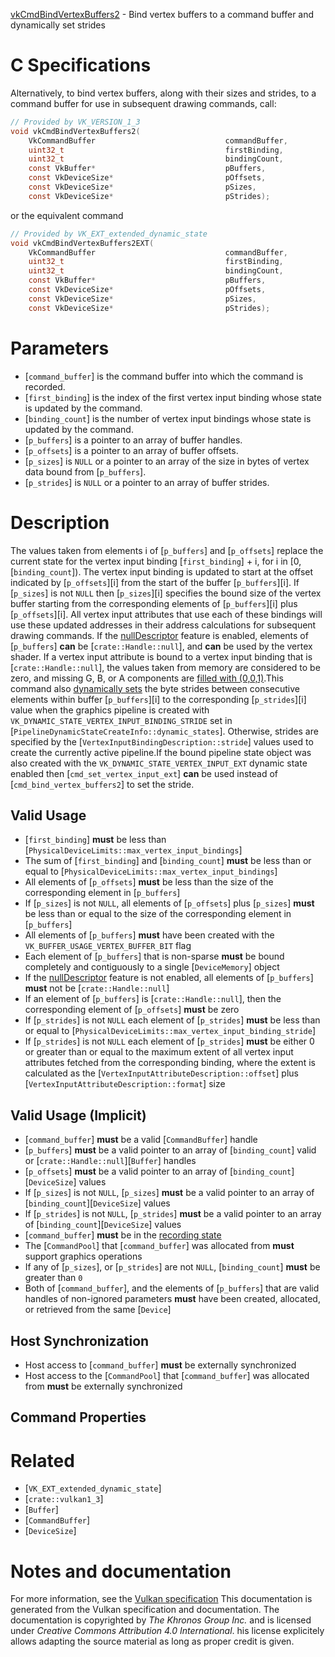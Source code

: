 [vkCmdBindVertexBuffers2](https://www.khronos.org/registry/vulkan/specs/1.3-extensions/man/html/vkCmdBindVertexBuffers2.html) - Bind vertex buffers to a command buffer and dynamically set strides

# C Specifications
Alternatively, to bind vertex buffers, along with their sizes and strides,
to a command buffer for use in subsequent drawing commands, call:
```c
// Provided by VK_VERSION_1_3
void vkCmdBindVertexBuffers2(
    VkCommandBuffer                             commandBuffer,
    uint32_t                                    firstBinding,
    uint32_t                                    bindingCount,
    const VkBuffer*                             pBuffers,
    const VkDeviceSize*                         pOffsets,
    const VkDeviceSize*                         pSizes,
    const VkDeviceSize*                         pStrides);
```
or the equivalent command
```c
// Provided by VK_EXT_extended_dynamic_state
void vkCmdBindVertexBuffers2EXT(
    VkCommandBuffer                             commandBuffer,
    uint32_t                                    firstBinding,
    uint32_t                                    bindingCount,
    const VkBuffer*                             pBuffers,
    const VkDeviceSize*                         pOffsets,
    const VkDeviceSize*                         pSizes,
    const VkDeviceSize*                         pStrides);
```

# Parameters
- [`command_buffer`] is the command buffer into which the command is recorded.
- [`first_binding`] is the index of the first vertex input binding whose state is updated by the command.
- [`binding_count`] is the number of vertex input bindings whose state is updated by the command.
- [`p_buffers`] is a pointer to an array of buffer handles.
- [`p_offsets`] is a pointer to an array of buffer offsets.
- [`p_sizes`] is `NULL` or a pointer to an array of the size in bytes of vertex data bound from [`p_buffers`].
- [`p_strides`] is `NULL` or a pointer to an array of buffer strides.

# Description
The values taken from elements i of [`p_buffers`] and [`p_offsets`]
replace the current state for the vertex input binding
[`first_binding`] +  i, for i in [0,
[`binding_count`]).
The vertex input binding is updated to start at the offset indicated by
[`p_offsets`][i] from the start of the buffer [`p_buffers`][i].
If [`p_sizes`] is not `NULL` then [`p_sizes`][i] specifies the bound size
of the vertex buffer starting from the corresponding elements of
[`p_buffers`][i] plus [`p_offsets`][i].
All vertex input attributes that use each of these bindings will use these
updated addresses in their address calculations for subsequent drawing
commands.
If the [nullDescriptor](https://www.khronos.org/registry/vulkan/specs/1.3-extensions/html/vkspec.html#features-nullDescriptor) feature is enabled,
elements of [`p_buffers`] **can**  be [`crate::Handle::null`], and  **can**  be used by
the vertex shader.
If a vertex input attribute is bound to a vertex input binding that is
[`crate::Handle::null`], the values taken from memory are considered to be
zero, and missing G, B, or A components are
[filled with (0,0,1)](https://www.khronos.org/registry/vulkan/specs/1.2-extensions/html/vkspec.html#fxvertex-input-extraction).This command also [dynamically sets](https://www.khronos.org/registry/vulkan/specs/1.3-extensions/html/vkspec.html#pipelines-dynamic-state) the byte
strides between consecutive elements within buffer [`p_buffers`][i] to the
corresponding [`p_strides`][i] value when the graphics pipeline is created
with `VK_DYNAMIC_STATE_VERTEX_INPUT_BINDING_STRIDE` set in
[`PipelineDynamicStateCreateInfo::dynamic_states`].
Otherwise, strides are specified by the
[`VertexInputBindingDescription::stride`] values used to create
the currently active pipeline.If the bound pipeline state object was also created with the
`VK_DYNAMIC_STATE_VERTEX_INPUT_EXT` dynamic state enabled then
[`cmd_set_vertex_input_ext`] **can**  be used instead of
[`cmd_bind_vertex_buffers2`] to set the stride.
## Valid Usage
-  [`first_binding`] **must**  be less than [`PhysicalDeviceLimits::max_vertex_input_bindings`]
-    The sum of [`first_binding`] and [`binding_count`] **must**  be less than or equal to [`PhysicalDeviceLimits::max_vertex_input_bindings`]
-    All elements of [`p_offsets`] **must**  be less than the size of the corresponding element in [`p_buffers`]
-    If [`p_sizes`] is not `NULL`, all elements of [`p_offsets`] plus [`p_sizes`] **must**  be less than or equal to the size of the corresponding element in [`p_buffers`]
-    All elements of [`p_buffers`] **must**  have been created with the `VK_BUFFER_USAGE_VERTEX_BUFFER_BIT` flag
-    Each element of [`p_buffers`] that is non-sparse  **must**  be bound completely and contiguously to a single [`DeviceMemory`] object
-    If the [nullDescriptor](https://www.khronos.org/registry/vulkan/specs/1.3-extensions/html/vkspec.html#features-nullDescriptor) feature is not enabled, all elements of [`p_buffers`] **must**  not be [`crate::Handle::null`]
-    If an element of [`p_buffers`] is [`crate::Handle::null`], then the corresponding element of [`p_offsets`] **must**  be zero
-    If [`p_strides`] is not `NULL` each element of [`p_strides`] **must**  be less than or equal to [`PhysicalDeviceLimits::max_vertex_input_binding_stride`]
-    If [`p_strides`] is not `NULL` each element of [`p_strides`] **must**  be either 0 or greater than or equal to the maximum extent of all vertex input attributes fetched from the corresponding binding, where the extent is calculated as the [`VertexInputAttributeDescription::offset`] plus [`VertexInputAttributeDescription::format`] size

## Valid Usage (Implicit)
-  [`command_buffer`] **must**  be a valid [`CommandBuffer`] handle
-  [`p_buffers`] **must**  be a valid pointer to an array of [`binding_count`] valid or [`crate::Handle::null`][`Buffer`] handles
-  [`p_offsets`] **must**  be a valid pointer to an array of [`binding_count`][`DeviceSize`] values
-    If [`p_sizes`] is not `NULL`, [`p_sizes`] **must**  be a valid pointer to an array of [`binding_count`][`DeviceSize`] values
-    If [`p_strides`] is not `NULL`, [`p_strides`] **must**  be a valid pointer to an array of [`binding_count`][`DeviceSize`] values
-  [`command_buffer`] **must**  be in the [recording state]()
-    The [`CommandPool`] that [`command_buffer`] was allocated from  **must**  support graphics operations
-    If any of [`p_sizes`], or [`p_strides`] are not `NULL`, [`binding_count`] **must**  be greater than `0`
-    Both of [`command_buffer`], and the elements of [`p_buffers`] that are valid handles of non-ignored parameters  **must**  have been created, allocated, or retrieved from the same [`Device`]

## Host Synchronization
- Host access to [`command_buffer`] **must**  be externally synchronized
- Host access to the [`CommandPool`] that [`command_buffer`] was allocated from  **must**  be externally synchronized

## Command Properties

# Related
- [`VK_EXT_extended_dynamic_state`]
- [`crate::vulkan1_3`]
- [`Buffer`]
- [`CommandBuffer`]
- [`DeviceSize`]

# Notes and documentation
For more information, see the [Vulkan specification](https://www.khronos.org/registry/vulkan/specs/1.3-extensions/html/vkspec.html)
This documentation is generated from the Vulkan specification and documentation.
The documentation is copyrighted by *The Khronos Group Inc.* and is licensed under *Creative Commons Attribution 4.0 International*.
his license explicitely allows adapting the source material as long as proper credit is given.
        